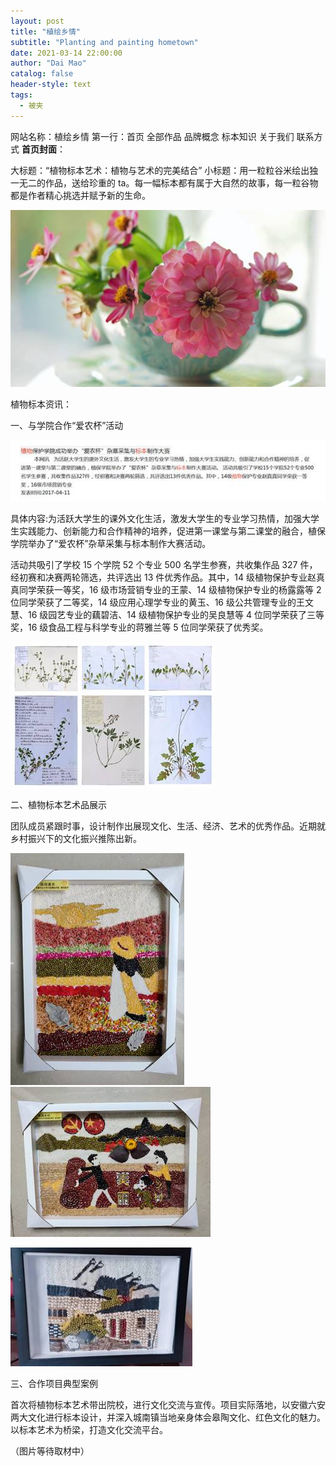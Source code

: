 ```yaml
---
layout: post
title: "植绘乡情"
subtitle: "Planting and painting hometown"
date: 2021-03-14 22:00:00
author: "Dai Mao"
catalog: false
header-style: text
tags:
  - 被夹
---
```


网站名称：植绘乡情
第一行：首页 全部作品 品牌概念 标本知识 关于我们 联系方式
**首页封面**：

大标题：“植物标本艺术：植物与艺术的完美结合”
小标题：用一粒粒谷米绘出独一无二的作品，送给珍重的 ta。每一幅标本都有属于大自然的故事，每一粒谷物都是作者精心挑选并赋予新的生命。

![img](/img/in-post/post-plant/image002.jpg)

植物标本资讯：

一、与学院合作“爱农杯”活动

![img](/img/in-post/post-plant/image004.jpg)

具体内容:为活跃大学生的课外文化生活，激发大学生的专业学习热情，加强大学生实践能力、创新能力和合作精神的培养，促进第一课堂与第二课堂的融合，植保学院举办了“爱农杯”杂草采集与标本制作大赛活动。

活动共吸引了学校 15 个学院 52 个专业 500 名学生参赛，共收集作品 327 件，经初赛和决赛两轮筛选，共评选出 13 件优秀作品。其中，14 级植物保护专业赵真真同学荣获一等奖，16 级市场营销专业的王蒙、14 级植物保护专业的杨露露等 2 位同学荣获了二等奖，14 级应用心理学专业的黄玉、16 级公共管理专业的王文慧、16 级园艺专业的藕碧洁、14 级植物保护专业的吴良慧等 4 位同学荣获了三等奖，16 级食品工程与科学专业的蒋雅兰等 5 位同学荣获了优秀奖。

![img](/img/in-post/post-plant/image006.jpg)

二、植物标本艺术品展示

团队成员紧跟时事，设计制作出展现文化、生活、经济、艺术的优秀作品。近期就乡村振兴下的文化振兴推陈出新。

![img](/img/in-post/post-plant/image008.jpg)![img](/img/in-post/post-plant/image010.jpg)

![img](/img/in-post/post-plant/image012.jpg)

三、合作项目典型案例

首次将植物标本艺术带出院校，进行文化交流与宣传。项目实际落地，以安徽六安两大文化进行标本设计，并深入城南镇当地亲身体会皋陶文化、红色文化的魅力。以标本艺术为桥梁，打造文化交流平台。

（图片等待取材中）
